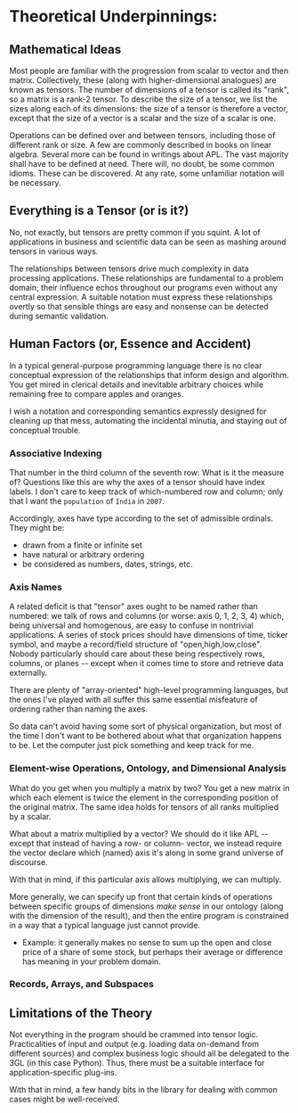 # Theoretical Underpinnings:

## Mathematical Ideas

Most people are familiar with the progression from scalar to vector and then matrix.
Collectively, these (along with higher-dimensional analogues) are known as tensors.
The number of dimensions of a tensor is called its "rank", so a matrix is a rank-2
tensor. To describe the size of a tensor, we list the sizes along each of its dimensions:
the size of a tensor is therefore a vector, except that the size of a vector is a scalar
and the size of a scalar is one.

Operations can be defined over and between tensors, including those of different rank
or size. A few are commonly described in books on linear algebra. Several more can
be found in writings about APL. The vast majority shall have to be defined at need.
There will, no doubt, be some common idioms. These can be discovered. At any rate,
some unfamiliar notation will be necessary.

## Everything is a Tensor (or is it?)

No, not exactly, but tensors are pretty common if you squint. A lot of applications
in business and scientific data can be seen as mashing around tensors in various ways. 

The relationships between tensors drive much complexity in data processing
applications. These relationships are fundamental to a problem domain; their
influence echos throughout our programs even without any central expression.
A suitable notation must express these relationships overtly so that sensible
things are easy and nonsense can be detected during semantic validation.

## Human Factors (or, Essence and Accident)

In a typical general-purpose programming language there is no clear conceptual
expression of the relationships that inform design and algorithm. You get mired in
clerical details and inevitable arbitrary choices while remaining free to compare
apples and oranges.

I wish a notation and corresponding semantics expressly designed for cleaning up
that mess, automating the incidental minutia, and staying out of conceptual trouble.

### Associative Indexing

That number in the third column of the seventh row: What is it the measure of?
Questions like this are why the axes of a tensor should have index labels.
I don't care to keep track of which-numbered row and column; only that I
want the `population` of `India` in `2007`.

Accordingly, axes have type according to the set of admissible ordinals.
They might be:

* drawn from a finite or infinite set
* have natural or arbitrary ordering
* be considered as numbers, dates, strings, etc. 

### Axis Names
A related deficit is that "tensor" axes ought to be named rather than
numbered: we talk of rows and columns (or worse: axis 0, 1, 2, 3, 4) which,
being universal and homogenous, are easy to confuse in nontrivial
applications. A series of stock prices should have dimensions of time,
ticker symbol, and maybe a record/field structure of "open,high,low,close".
Nobody particularly should care about these being respectively rows, columns,
or planes -- except when it comes time to store and retrieve data externally.

There are plenty of "array-oriented" high-level programming languages, but the
ones I've played with all suffer this same essential misfeature of ordering
rather than naming the axes.

So data can't avoid having some sort of physical organization, but most of the
time I don't want to be bothered about what that organization happens to be.
Let the computer just pick something and keep track for me.

### Element-wise Operations, Ontology, and Dimensional Analysis

What do you get when you multiply a matrix by two? You get a new matrix in which
each element is twice the element in the corresponding position of the original
matrix. The same idea holds for tensors of all ranks multiplied by a scalar.

What about a matrix multiplied by a vector? We should do it like APL -- except
that instead of having a row- or column- vector, we instead require the vector
declare which (named) axis it's along in some grand universe of discourse.

With that in mind, if this particular axis allows multiplying, we can multiply.

More generally, we can specify up front that certain kinds of operations
between specific groups of dimensions *make sense* in our ontology (along
with the dimension of the result), and then the entire program is constrained
in a way that a typical language just cannot provide.

* Example: it generally makes no sense to sum up the open and close price
of a share of some stock, but perhaps their average or difference has meaning
in your problem domain.

### Records, Arrays, and Subspaces

## Limitations of the Theory

Not everything in the program should be crammed into tensor logic. Practicalities
of input and output (e.g. loading data on-demand from different sources) and
complex business logic should all be delegated to the 3GL (in this case Python).
Thus, there must be a suitable interface for application-specific plug-ins.

With that in mind, a few handy bits in the library for dealing with common
cases might be well-received.
